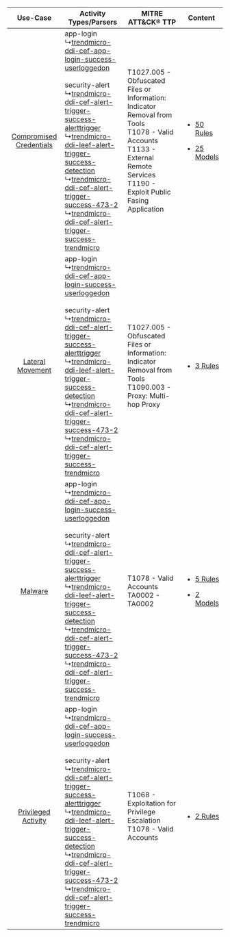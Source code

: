 |    Use-Case    | Activity Types/Parsers    | MITRE ATT&CK® TTP    | Content    |
|:----:| ---- | ---- | ---- |
| [Compromised Credentials](../../../UseCases/uc_compromised_credentials.md) |  app-login<br> ↳[trendmicro-ddi-cef-app-login-success-userloggedon](Ps/pC_trendmicroddicefapploginsuccessuserloggedon.md)<br><br> security-alert<br> ↳[trendmicro-ddi-cef-alert-trigger-success-alerttrigger](Ps/pC_trendmicroddicefalerttriggersuccessalerttrigger.md)<br> ↳[trendmicro-ddi-leef-alert-trigger-success-detection](Ps/pC_trendmicroddileefalerttriggersuccessdetection.md)<br> ↳[trendmicro-ddi-cef-alert-trigger-success-473-2](Ps/pC_trendmicroddicefalerttriggersuccess4732.md)<br> ↳[trendmicro-ddi-cef-alert-trigger-success-trendmicro](Ps/pC_trendmicroddicefalerttriggersuccesstrendmicro.md)<br> | T1027.005 - Obfuscated Files or Information: Indicator Removal from Tools<br>T1078 - Valid Accounts<br>T1133 - External Remote Services<br>T1190 - Exploit Public Fasing Application<br> | [<ul><li>50 Rules</li></ul><ul><li>25 Models</li></ul>](RM/r_m_trend_micro_deep_discovery_inspector_Compromised_Credentials.md) |
|        [Lateral Movement](../../../UseCases/uc_lateral_movement.md)        |  app-login<br> ↳[trendmicro-ddi-cef-app-login-success-userloggedon](Ps/pC_trendmicroddicefapploginsuccessuserloggedon.md)<br><br> security-alert<br> ↳[trendmicro-ddi-cef-alert-trigger-success-alerttrigger](Ps/pC_trendmicroddicefalerttriggersuccessalerttrigger.md)<br> ↳[trendmicro-ddi-leef-alert-trigger-success-detection](Ps/pC_trendmicroddileefalerttriggersuccessdetection.md)<br> ↳[trendmicro-ddi-cef-alert-trigger-success-473-2](Ps/pC_trendmicroddicefalerttriggersuccess4732.md)<br> ↳[trendmicro-ddi-cef-alert-trigger-success-trendmicro](Ps/pC_trendmicroddicefalerttriggersuccesstrendmicro.md)<br> | T1027.005 - Obfuscated Files or Information: Indicator Removal from Tools<br>T1090.003 - Proxy: Multi-hop Proxy<br>    | [<ul><li>3 Rules</li></ul>](RM/r_m_trend_micro_deep_discovery_inspector_Lateral_Movement.md)    |
|    [Malware](../../../UseCases/uc_malware.md)    |  app-login<br> ↳[trendmicro-ddi-cef-app-login-success-userloggedon](Ps/pC_trendmicroddicefapploginsuccessuserloggedon.md)<br><br> security-alert<br> ↳[trendmicro-ddi-cef-alert-trigger-success-alerttrigger](Ps/pC_trendmicroddicefalerttriggersuccessalerttrigger.md)<br> ↳[trendmicro-ddi-leef-alert-trigger-success-detection](Ps/pC_trendmicroddileefalerttriggersuccessdetection.md)<br> ↳[trendmicro-ddi-cef-alert-trigger-success-473-2](Ps/pC_trendmicroddicefalerttriggersuccess4732.md)<br> ↳[trendmicro-ddi-cef-alert-trigger-success-trendmicro](Ps/pC_trendmicroddicefalerttriggersuccesstrendmicro.md)<br> | T1078 - Valid Accounts<br>TA0002 - TA0002<br>    | [<ul><li>5 Rules</li></ul><ul><li>2 Models</li></ul>](RM/r_m_trend_micro_deep_discovery_inspector_Malware.md)    |
|     [Privileged Activity](../../../UseCases/uc_privileged_activity.md)     |  app-login<br> ↳[trendmicro-ddi-cef-app-login-success-userloggedon](Ps/pC_trendmicroddicefapploginsuccessuserloggedon.md)<br><br> security-alert<br> ↳[trendmicro-ddi-cef-alert-trigger-success-alerttrigger](Ps/pC_trendmicroddicefalerttriggersuccessalerttrigger.md)<br> ↳[trendmicro-ddi-leef-alert-trigger-success-detection](Ps/pC_trendmicroddileefalerttriggersuccessdetection.md)<br> ↳[trendmicro-ddi-cef-alert-trigger-success-473-2](Ps/pC_trendmicroddicefalerttriggersuccess4732.md)<br> ↳[trendmicro-ddi-cef-alert-trigger-success-trendmicro](Ps/pC_trendmicroddicefalerttriggersuccesstrendmicro.md)<br> | T1068 - Exploitation for Privilege Escalation<br>T1078 - Valid Accounts<br>    | [<ul><li>2 Rules</li></ul>](RM/r_m_trend_micro_deep_discovery_inspector_Privileged_Activity.md)    |